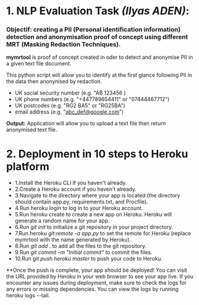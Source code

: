 # 1. NLP Evaluation Task ***(Ilyas ADEN)***:
### **Objectif:** creating a PII (Personal identification information) detection and anonymisation proof of concept using different MRT (Masking Redaction Techniques).
**mymrtool** is proof of concept created in oder to detect and anonymise PII in a given text file document.

This python script will allow you to identify at the first glance following PII in the data then anonynised by redaction.
-	UK social security number (e.g. "AB 123456 )
-	UK phone numbers (e.g. "+447789654411" or "07444467712")
-	UK postcodes (e.g. "RG2 BA5" or "RG25BA")
-	email address (e.g. "abc_def@google.com")

**Output:** Application will allow you to upload a text file then return anonymised text file.

# 2. Deployment in 10 steps to Heroku platform
- 1.Install the Heroku CLI if you haven't already.
- 2.Create a Heroku account if you haven't already.
- 3.Navigate to the directory where your app is located (the directory should contain app.py, requirements.txt, and Procfile).
- 4.Run heroku login to log in to your Heroku account.
- 5.Run heroku create to create a new app on Heroku. Heroku will generate a random name for your app.
- 6.Run *git init* to initialize a git repository in your project directory.
- 7.Run heroku *git:remote -a app.py* to set the remote for Heroku (replace mymrtool with the name generated by Heroku).
- 8.Run *git add .* to add all the files to the git repository.
- 9.Run *git commit -m "Initial commit"* to commit the files.
- 10.Run *git push heroku master* to push your code to Heroku.
 
**Once the push is complete, your app should be deployed! You can visit the URL provided by Heroku in your web browser to see your app live.
If you encounter any issues during deployment, make sure to check the logs for any errors or missing dependencies. You can view the logs by running heroku logs --tail.
